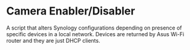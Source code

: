 Camera Enabler/Disabler
=======================

A script that alters Synology configurations depending on presence of specific
devices in a local network. Devices are returned by Asus Wi-Fi router and they
are just DHCP clients.
